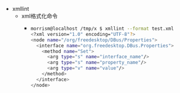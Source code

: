 - xmllint
	- xml格式化命令
		- ```bash
		  morrism@localhost /tmp/x $ xmllint --format test.xml
		  <?xml version="1.0" encoding="UTF-8"?>
		  <node name="/org/freedesktop/DBus/Properties">
		    <interface name="org.freedesktop.DBus.Properties">
		      <method name="Set">
		        <arg type="s" name="interface_name"/>
		        <arg type="s" name="property_name"/>
		        <arg type="v" name="value"/>
		      </method>
		    </interface>
		  </node>
		  ```